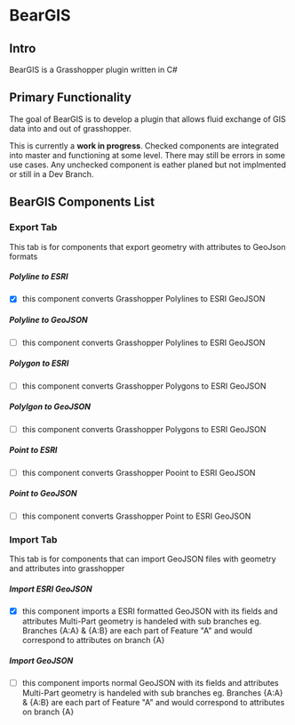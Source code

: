 # BearGIS

## Intro
BearGIS is a Grasshopper plugin written in C#

## Primary Functionality
The goal of BearGIS is to develop a plugin that allows fluid exchange of GIS data into and out of grasshopper. 

This is currently a __work in progress__. Checked components are integrated into master and functioning at some level. There may still be errors in some use cases. Any unchecked component is eather planed but not implmented or still in a Dev Branch. 

## BearGIS Components List

### Export Tab
This tab is for components that export geometry with attributes to GeoJson formats

##### Polyline to ESRI
- [x] this component converts Grasshopper Polylines to ESRI GeoJSON
##### Polyline to GeoJSON
- [ ] this component converts Grasshopper Polylines to ESRI GeoJSON
##### Polygon to ESRI
- [ ] this component converts Grasshopper Polygons to ESRI GeoJSON
##### Polylgon to GeoJSON
- [ ] this component converts Grasshopper Polygons to ESRI GeoJSON
##### Point to ESRI
- [ ] this component converts Grasshopper Pooint to ESRI GeoJSON
##### Point to GeoJSON
- [ ] this component converts Grasshopper Point to ESRI GeoJSON


### Import Tab
This tab is for components that can import GeoJSON files with geometry and attributes into grasshopper

##### Import ESRI GeoJSON
- [x] this component imports a ESRI formatted GeoJSON with its fields and attributes
Multi-Part geometry is handeled with sub branches eg. Branches {A:A} & {A:B} are each part of Feature "A" and would correspond to attributes on branch {A} 
##### Import GeoJSON
- [ ] this component imports normal GeoJSON with its fields and attributes
Multi-Part geometry is handeled with sub branches eg. Branches {A:A} & {A:B} are each part of Feature "A" and would correspond to attributes on branch {A} 
